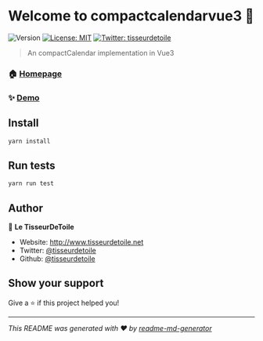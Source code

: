 # Welcome to compactcalendarvue3 👋

![Version](https://img.shields.io/badge/version-0.2.0-blue.svg?cacheSeconds=2592000)
[![License: MIT](https://img.shields.io/badge/License-MIT-yellow.svg)](#)
[![Twitter: tisseurdetoile](https://img.shields.io/twitter/follow/tisseurdetoile.svg?style=social)](https://twitter.com/tisseurdetoile)

> An compactCalendar implementation in Vue3

### 🏠 [Homepage](https://github.com/tisseurdetoile/compactcalendarvue3)

### ✨ [Demo](http://github.tisseurdetoile.net/compactcalendarvue3/)

## Install

```sh
yarn install
```

## Run tests

```sh
yarn run test
```

## Author

👤 **Le TisseurDeToile**

- Website: http://www.tisseurdetoile.net
- Twitter: [@tisseurdetoile](https://twitter.com/tisseurdetoile)
- Github: [@tisseurdetoile](https://github.com/tisseurdetoile)

## Show your support

Give a ⭐️ if this project helped you!

---

_This README was generated with ❤️ by [readme-md-generator](https://github.com/kefranabg/readme-md-generator)_
